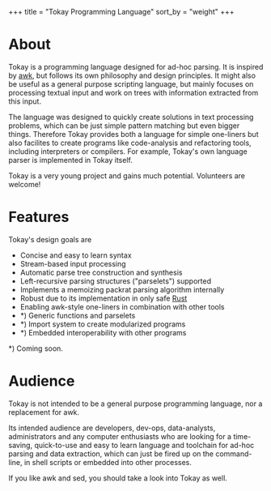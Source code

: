+++
title = "Tokay Programming Language"
sort_by = "weight"
+++

# About

Tokay is a programming language designed for ad-hoc parsing. It is inspired by [awk](https://en.wikipedia.org/wiki/AWK), but follows its own philosophy and design principles. It might also be useful as a general purpose scripting language, but mainly focuses on processing textual input and work on trees with information extracted from this input.

The language was designed to quickly create solutions in text processing problems, which can be just simple pattern matching but even bigger things. Therefore Tokay provides both a language for simple one-liners but also facilites to create programs like code-analysis and refactoring tools, including interpreters or compilers. For example, Tokay's own language parser is implemented in Tokay itself.

Tokay is a very young project and gains much potential. Volunteers are welcome!

# Features

Tokay's design goals are

- Concise and easy to learn syntax
- Stream-based input processing
- Automatic parse tree construction and synthesis
- Left-recursive parsing structures ("parselets") supported
- Implements a memoizing packrat parsing algorithm internally
- Robust due to its implementation in only safe [Rust](https://rust-lang.org)
- Enabling awk-style one-liners in combination with other tools
- *) Generic functions and parselets
- *) Import system to create modularized programs
- *) Embedded interoperability with other programs

*) Coming soon.

# Audience

Tokay is not intended to be a general purpose programming language, nor a replacement for awk.

Its intended audience are developers, dev-ops, data-analysts, administrators and any computer enthusiasts who are looking for a time-saving, quick-to-use and easy to learn language and toolchain for ad-hoc parsing and data extraction, which can just be fired up on the command-line, in shell scripts or embedded into other processes.

If you like awk and sed, you should take a look into Tokay as well.
